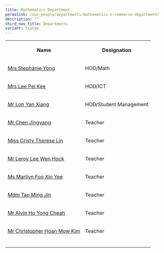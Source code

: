 ```yaml
---
title: Mathematics Department
permalink: /our-people/departments/mathematics-n-commerce-department/
description: ""
third_nav_title: Departments
variant: tiptap
---
```

<table style="minWidth: 50px">
<colgroup>
<col>
<col>
</colgroup>
<tbody>
<tr>
<th rowspan="1" colspan="1">
<p>Name</p>
</th>
<th rowspan="1" colspan="1">
<p>Designation</p>
</th>
</tr>
<tr>
<td rowspan="1" colspan="1">
<p><a href="mailto:seow_peng_peng@schools.gov.sg" rel="noopener noreferrer nofollow" target="_blank">Mrs Stephanie Yong</a>
</p>
</td>
<td rowspan="1" colspan="1">
<p>HOD/Math</p>
</td>
</tr>
<tr>
<td rowspan="1" colspan="1">
<p><a href="mailto:chin_pei_kee@schools.gov.sg" rel="noopener noreferrer nofollow" target="_blank">Mrs Lee Pei Kee</a>
</p>
</td>
<td rowspan="1" colspan="1">
<p>HOD/ICT</p>
</td>
</tr>
<tr>
<td rowspan="1" colspan="1">
<p><a href="mailto:loh_yan_xiang@schools.gov.sg" rel="noopener noreferrer nofollow" target="_blank">Mr Loh Yan Xiang</a>
</p>
</td>
<td rowspan="1" colspan="1">
<p>HOD/Student Management</p>
</td>
</tr>
<tr>
<td rowspan="1" colspan="1">
<p><a href="mailto:chen_jing_yang@schools.gov.sg" rel="noopener noreferrer nofollow" target="_blank">Mr Chen Jingyang</a>
</p>
</td>
<td rowspan="1" colspan="1">
<p>Teacher</p>
</td>
</tr>
<tr>
<td rowspan="1" colspan="1">
<p><a href="mailto:cristy_therese_lin@schools.gov.sg" rel="noopener noreferrer nofollow" target="_blank">Miss Cristy Therese Lin</a>
</p>
</td>
<td rowspan="1" colspan="1">
<p>Teacher</p>
</td>
</tr>
<tr>
<td rowspan="1" colspan="1">
<p><a href="mailto:lee_wen_hock_leroy@schools.gov.sg" rel="noopener noreferrer nofollow" target="_blank">Mr Leroy Lee Wen Hock</a>
</p>
</td>
<td rowspan="1" colspan="1">
<p>Teacher</p>
</td>
</tr>
<tr>
<td rowspan="1" colspan="1">
<p><a href="mailto:foo_xin_yee_marilyn@schools.gov.sg" rel="noopener noreferrer nofollow" target="_blank">Ms Marilyn Foo Xin Yee</a>
</p>
</td>
<td rowspan="1" colspan="1">
<p>Teacher</p>
</td>
</tr>
<tr>
<td rowspan="1" colspan="1">
<p><a href="mailto:tao_ming_jin@schools.gov.sg" rel="noopener noreferrer nofollow" target="_blank">Mdm Tao Ming Jin</a>
</p>
</td>
<td rowspan="1" colspan="1">
<p>Teacher</p>
</td>
</tr>
<tr>
<td rowspan="1" colspan="1">
<p><a href="mailto:ho_yong_cheah_alvin@schools.gov.sg" rel="noopener noreferrer nofollow" target="_blank">Mr Alvin Ho Yong Cheah</a>
</p>
</td>
<td rowspan="1" colspan="1">
<p>Teacher</p>
</td>
</tr>
<tr>
<td rowspan="1" colspan="1">
<p><a href="mailto:hoan_mow_kim@schools.gov.sg" rel="noopener noreferrer nofollow" target="_blank">Mr Christopher Hoan Mow Kim</a>
</p>
</td>
<td rowspan="1" colspan="1">
<p>Teacher</p>
</td>
</tr>
<tr>
<td rowspan="1" colspan="1">
<p></p>
</td>
<td rowspan="1" colspan="1">
<p></p>
</td>
</tr>
</tbody>
</table>
<p></p>
